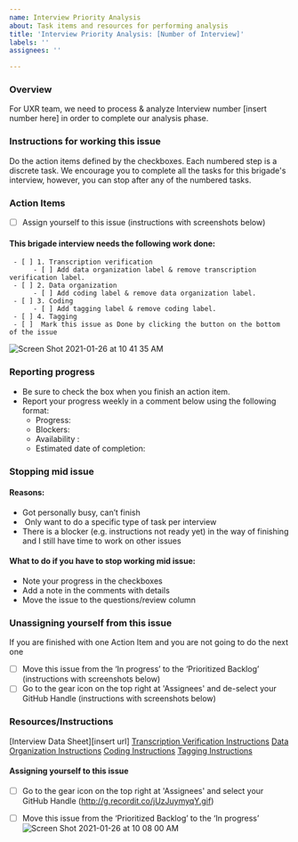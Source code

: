 ```yaml
---
name: Interview Priority Analysis
about: Task items and resources for performing analysis
title: 'Interview Priority Analysis: [Number of Interview]'
labels: ''
assignees: ''

---
```


### Overview
For UXR team, we need to process & analyze Interview number [insert number here] in order to complete our analysis phase. 

### Instructions for working this issue
Do the action items defined by the checkboxes. Each numbered step is a discrete task. We encourage you to complete all the tasks for this brigade's interview, however, you can stop after any of the numbered tasks.

### Action Items
- [ ] Assign yourself to this issue (instructions with screenshots below) 
#### This brigade interview needs the following work done:
     - [ ] 1. Transcription verification
          - [ ] Add data organization label & remove transcription verification label.
     - [ ] 2. Data organization
          - [ ] Add coding label & remove data organization label.
     - [ ] 3. Coding
          - [ ] Add tagging label & remove coding label.
     - [ ] 4. Tagging
     - [ ]  Mark this issue as Done by clicking the button on the bottom of the issue  
![Screen Shot 2021-01-26 at 10 41 35 AM](https://user-images.githubusercontent.com/37763229/105889502-16c1e780-5fc3-11eb-8473-f2319059c719.png)

### Reporting progress
- Be sure to check the box when you finish an action item.
- Report your progress weekly in a comment below using the following format:
     - Progress: 
     - Blockers: 
     - Availability :
     - Estimated date of completion:

### Stopping mid issue 
#### Reasons: 
- Got personally busy, can’t finish
-  Only want to do a specific type of task per interview
- There is a blocker (e.g. instructions not ready yet) in the way of finishing and I still have time to work on other issues 
#### What to do if you have to stop working mid issue:
- Note your progress in the checkboxes 
- Add a note in the comments with details
- Move the issue to the questions/review column 

### Unassigning yourself from this issue
If you are finished with one Action Item and you are not going to do the next one
- [ ] Move this issue from the ‘In progress’ to the ‘Prioritized Backlog’ (instructions with screenshots below) 
- [ ] Go to the gear icon on the top right at  'Assignees' and de-select your GitHub Handle (instructions with screenshots below) 

### Resources/Instructions
[Interview Data Sheet][insert url]
[Transcription Verification Instructions](https://docs.google.com/document/d/1kTrslqYY0whUjCMxbcV7Ft1nzCr_UTPWXfhomNgOvEw/edit)
[Data Organization Instructions](https://docs.google.com/document/d/1vJqDQ8Th8kSgisSSiMzDpRHTIWI3ILCX4eOTgMwRdoY/edit)
[Coding Instructions](https://docs.google.com/document/u/0/d/10am6Ki0gJKzITt2kcjMsR233oC_9WJneKnFimFc8Mao/edit)
[Tagging Instructions](https://docs.google.com/document/d/1soNmLMyVspkgz2MMD5DuF_WVBBmnFLFgCPNZDjxjDWI/edit#)

#### Assigning yourself to this issue
- [ ] Go to the gear icon on the top right at 'Assignees' and select your GitHub Handle 
(http://g.recordit.co/jUzJuymyqY.gif)
- [ ] Move this issue from the ‘Prioritized Backlog’ to the ‘In progress’
![Screen Shot 2021-01-26 at 10 08 00 AM](https://user-images.githubusercontent.com/37763229/105885788-74a00080-5fbe-11eb-849c-5213395933c1.png)



